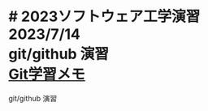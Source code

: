 \# 2023ソフトウェア工学演習\
2023/7/14\
git/github 演習\
[Git学習メモ](https://github.com/Bananahanpa/Hello-world/blob/main/git-tutorial.md)
=======
git/github 演習
